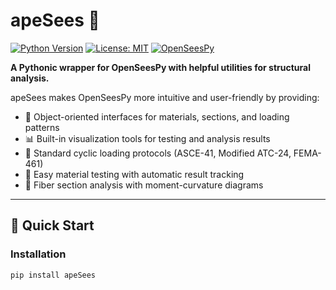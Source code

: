 # apeSees 🦍

[![Python Version](https://img.shields.io/badge/python-3.9+-blue.svg)](https://www.python.org/downloads/)
[![License: MIT](https://img.shields.io/badge/License-MIT-yellow.svg)](https://opensource.org/licenses/MIT)
[![OpenSeesPy](https://img.shields.io/badge/OpenSeesPy-3.4+-green.svg)](https://openseespydoc.readthedocs.io/)

**A Pythonic wrapper for OpenSeesPy with helpful utilities for structural analysis.**

apeSees makes OpenSeesPy more intuitive and user-friendly by providing:
- 🎯 Object-oriented interfaces for materials, sections, and loading patterns
- 📊 Built-in visualization tools for testing and analysis results
- 🔄 Standard cyclic loading protocols (ASCE-41, Modified ATC-24, FEMA-461)
- 🧪 Easy material testing with automatic result tracking
- 📐 Fiber section analysis with moment-curvature diagrams

---

## 🚀 Quick Start

### Installation

```bash
pip install apeSees